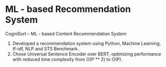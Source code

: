 # ML - based Recommendation System

CogniSort – ML - based Content Recommendation System 
1. Developed a recommendation system using Python, Machine Learning, tf-idf, NLP and STS Benchmark.
2. Chose Universal Sentence Encoder over BERT, optimizing performance with reduced time complexity from O(P ** 2) to O(P).
